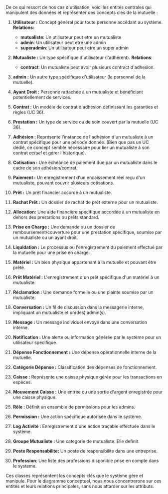 De ce qui ressort de nos cas d'utilisation, voici les entités centrales qui manipulent des données et représenter des concepts clés de la mutuelle :

1.  **Utilisateur :** Concept général pour toute personne accédant au système.
    **Relations:**
    -   **mutualiste**: Un utilisateur peut etre un mutualiste
    -   **admin**: Un utilisateur peut etre une admin
    -   **superadmin**: Un utilisateur peut etre un super admin
2.  **Mutualiste :** Un type spécifique d'utilisateur (l'adhérent).
    **Relations**:

    -   **contract**: Un mutualiste peut avoir plusieurs contract d'adhesion.

3.  **admin :** Un autre type spécifique d'utilisateur (le personnel de la mutuelle).
4.  **Ayant Droit :** Personne rattachée à un mutualiste et bénéficiant potentiellement de services.
5.  **Contrat :** Un modèle de contrat d'adhésion définissant les garanties et règles (UC 36).
6.  **Prestation :** Un type de service ou de soin couvert par la mutuelle (UC 36).
7.  **Adhésion :** Représente l'instance de l'adhésion d'un mutualiste à un contrat spécifique pour une période donnée. (Bien que pas un UC dédié, ce concept semble nécessaire pour lier un mutualiste à son contrat _actuel_ et gérer l'historique).
8.  **Cotisation :** Une échéance de paiement due par un mutualiste dans le cadre de son adhésion/contrat.
9.  **Paiement :** Un enregistrement d'un encaissement réel reçu d'un mutualiste, pouvant couvrir plusieurs cotisations.
10. **Prêt :** Un prêt financier accordé à un mutualiste.
11. **Rachat Prêt :** Un dossier de rachat de prêt externe pour un mutualiste.
12. **Allocation:** Une aide financière spécifique accordée à un mutualiste en dehors des prestations ou prêts standard.
13. **Prise en Charge :** Une demande ou un dossier de remboursement/couverture pour une prestation spécifique, soumise par un mutualiste ou un ayant droit.
14. **Liquidation :** Le processus ou l'enregistrement du paiement effectué par la mutuelle pour une prise en charge.
15. **Matériel :** Un bien physique appartenant à la mutuelle et pouvant être prêté.
16. **Prêt Matériel :** L'enregistrement d'un prêt spécifique d'un matériel à un mutualiste.
17. **Réclamation :** Une demande formelle ou une plainte soumise par un mutualiste.
18. **Conversation :** Un fil de discussion dans la messagerie interne, impliquant un mutualiste et un(des) admin(s).
19. **Message :** Un message individuel envoyé dans une conversation interne.
20. **Notification :** Une alerte ou information générée par le système pour un utilisateur spécifique.
21. **Dépense Fonctionnement :** Une dépense opérationnelle interne de la mutuelle.
22. **Catégorie Dépense :** Classification des dépenses de fonctionnement.
23. **Caisse :** Représente une caisse physique gérée pour les transactions en espèces.
24. **Mouvement Caisse :** Une entrée ou une sortie d'argent enregistrée pour une caisse physique.
25. **Rôle :** Définit un ensemble de permissions pour les admins.
26. **Permission :** Une action spécifique autorisée dans le système.
27. **Log Activité :** Enregistrement d'une action traçable effectuée dans le système.
28. **Groupe Mutualiste :** Une categorie de mutualiste. Elle definit.
29. **Poste Responsabilite:** Un poste de responsibilite dans une entreprise.
30. **Profession**: Une liste des professions disponible prise en compte dans le systeme.

Ces classes représentent les concepts clés que le système gère et manipule. Pour le diagramme conceptuel, nous nous concentrerons sur ces entités et leurs relations principales, sans nous attarder sur les attributs.
